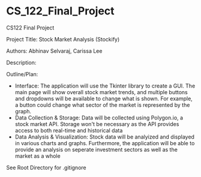 # CS_122_Final_Project
CS122 Final Project

Project Title: Stock Market Analysis (Stockify) 

Authors: Abhinav Selvaraj, Carissa Lee

Description: 

Outline/Plan: 
  - Interface: The application will use the Tkinter library to create a GUI. The main page will show overall stock market trends, and multiple buttons and dropdowns will be available to change what is shown. For example, a button could change what sector of the market is   represented by the graph. 
  - Data Collection & Storage: Data will be collected using Polygon.io, a stock market API. Storage won't be necessary as the API provides access to both real-time and historical data
  - Data Analysis & Visualization: Stock data will be analyized and displayed in various charts and graphs. Furthermore, the application will be able to provide an analysis on seperate investment sectors as well as the market as a whole

See Root Directory for .gitignore
